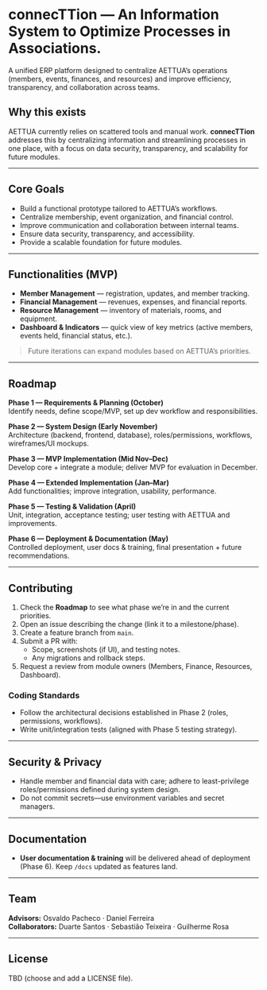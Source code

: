 # connecTTion — An Information System to Optimize Processes in Associations.

A unified ERP platform designed to centralize AETTUA’s operations (members, events, finances, and resources) and improve efficiency, transparency, and collaboration across teams.

## Why this exists

AETTUA currently relies on scattered tools and manual work. **connecTTion** addresses this by centralizing information and streamlining processes in one place, with a focus on data security, transparency, and scalability for future modules.

---

## Core Goals

- Build a functional prototype tailored to AETTUA’s workflows.
- Centralize membership, event organization, and financial control.
- Improve communication and collaboration between internal teams.
- Ensure data security, transparency, and accessibility.
- Provide a scalable foundation for future modules.

---

## Functionalities (MVP)

- **Member Management** — registration, updates, and member tracking.
- **Financial Management** — revenues, expenses, and financial reports.
- **Resource Management** — inventory of materials, rooms, and equipment.
- **Dashboard & Indicators** — quick view of key metrics (active members, events held, financial status, etc.).

> Future iterations can expand modules based on AETTUA’s priorities.

---

## Roadmap

**Phase 1 — Requirements & Planning (October)**  
Identify needs, define scope/MVP, set up dev workflow and responsibilities.

**Phase 2 — System Design (Early November)**  
Architecture (backend, frontend, database), roles/permissions, workflows, wireframes/UI mockups.

**Phase 3 — MVP Implementation (Mid Nov–Dec)**  
Develop core + integrate a module; deliver MVP for evaluation in December.

**Phase 4 — Extended Implementation (Jan–Mar)**  
Add functionalities; improve integration, usability, performance.

**Phase 5 — Testing & Validation (April)**  
Unit, integration, acceptance testing; user testing with AETTUA and improvements.

**Phase 6 — Deployment & Documentation (May)**  
Controlled deployment, user docs & training, final presentation + future recommendations.

---

## Contributing

1. Check the **Roadmap** to see what phase we’re in and the current priorities.
2. Open an issue describing the change (link it to a milestone/phase).
3. Create a feature branch from `main`.
4. Submit a PR with:
   - Scope, screenshots (if UI), and testing notes.
   - Any migrations and rollback steps.
5. Request a review from module owners (Members, Finance, Resources, Dashboard).

### Coding Standards

- Follow the architectural decisions established in Phase 2 (roles, permissions, workflows).
- Write unit/integration tests (aligned with Phase 5 testing strategy).

---

## Security & Privacy

- Handle member and financial data with care; adhere to least-privilege roles/permissions defined during system design.
- Do not commit secrets—use environment variables and secret managers.

---

## Documentation

- **User documentation & training** will be delivered ahead of deployment (Phase 6). Keep `/docs` updated as features land.

---

## Team

**Advisors:** Osvaldo Pacheco · Daniel Ferreira  
**Collaborators:** Duarte Santos · Sebastião Teixeira · Guilherme Rosa

---

## License

TBD (choose and add a LICENSE file).
